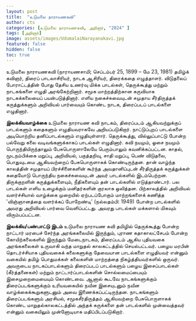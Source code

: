 ```yaml
---
layout: post
title:  "உடுமலை நாராயணகவி"
author: cts
categories: [உடுமலை நாராயணகவி, அறிஞர், "2024" ]
tags: [அறிஞர்]
image: assets/images/UdumalaiNarayanakavi.jpg
featured: false
hidden: false
toc: true
---
```

உடுமலை நாராயணகவி (நாராயணசாமி; செப்டம்பர் 25, 1899 – மே 23, 1981) தமிழ்க் கவிஞர், திரைப் பாடலாசிரியர், நாடக ஆசிரியர், திரைக்கதை எழுத்தாளர். விடுதலைப் போராட்டத்தின் போது தேசிய உணர்வு மிக்க பாடல்கள், தெருக்கூத்து மற்றும் நாடகங்களை எழுதி அரங்கேற்றினார். சமூக மாற்றத்திற்கான கருவியாக நாடகக்கலையைப் பயன்படுத்தினார். எளிய நகைச்சுவையுடன் சமுதாய சீர்திருத்தக் கருத்துக்களும் அறிவியல் பார்வையும் கொண்ட நாடக, திரைப்படப் பாடல்களை எழுதினார்.

**இலக்கியவாழ்க்கை**
உடுமலை நாராயண கவி நாடகம், திரைப்படம் ஆகியவற்றுக்குப் பாடல்களும் கதைகளும் எழுதியவராகவே அறியப்படுகிறார். நாட்டுப்புறப் பாடல்களை அடியொற்றிய தனிப்பாடல்களும் எழுதியுள்ளார். தெருக்கூத்து, வில்லுப்பாட்டு போன்ற பல்வேறு கலை வடிவங்களுக்காகப் பாடல்கள் எழுதினார். கவி நயமும், ஓசை நயமும் பொருந்தியிருந்தாலும் பேசுபொருளாலேயே பெரும்பாலும் கவனிக்கப்பட்டன. காதல், மூடநம்பிக்கை மறுப்பு, அறிவியல், பகுத்தறிவு, சாதி மறுப்பு, பெண் விடுதலை, பொதுவுடமை ஆகியவற்றைப் பேசுபொருளாகக் கொண்டிருந்தன. தான் வாழ்ந்த காலத்தின் சமுதாயப் பிரச்சினைகளின் கூர்ந்த அவதானிப்புடன் சீர்திருத்தக் கருத்துக்கள் கதையோடு பொருந்திய நகைச்சுவையுடன் அவர் பாடல்களில் இடம்பெற்றன. திருக்குறளின் கருத்துக்களையும், நீதிகளையும் தன் பாடல்களில் எடுத்தாண்டார். பல பாடல்கள் எளிய உழைக்கும் மனிதர்களின் குரலாக ஒலித்தன. பிற்காலத்தில் அறிவியல் வளர்ச்சியால் வாழ்க்கை முறையில் ஏற்படப்போகும் மாற்றங்களைக் கணித்த 'விஞ்ஞானத்தை வளர்க்கப் போறேண்டி' (நல்லதம்பி: 1949) போன்ற பாடல்களில் அவரது அறிவியல் பார்வை வெளிப்பட்டது. அவரது பாடல்கள் மக்களால் மிகவும் விரும்பப்பட்டன.

**இலக்கிய/பண்பாட்டு இடம்**
உடுமலை நாராயண கவி தமிழில் தெருக்கூத்து போன்ற நாட்டார் மரபைச் சேர்ந்த அரங்ககலையில் இருந்தும், புராண கதாகாலட்சேபம் போன்ற கோயிற்கலைகளில் இருந்தும் மேடைநாடகம், திரைப்படம் ஆகிய புதியவகை அரங்ககலைகள் உருவாகி வந்த மாறுதல் காலகட்டத்தில் செயல்பட்டவர். பழைய மரபின் தொடர்ச்சியாக புதியவகைக் கலைகளுக்கு தேவையான பாடல்களை எழுதியவர் என்னும் வகையில் தமிழ் பொதுமக்கள் கலைகளின் மாற்றத்தை நிகழ்த்தியவர்களில் ஒருவர். அவருடைய நாடகப்பாடல்களும் திரைப்படப் பாடல்களும் பழைய இசைப்பாடல்கள் (கீர்த்தனைகள்) மற்றும் நாட்டார்ப்பாடல்களின் சொல்லமைப்பையும் இசைமுறைமையையும் கொண்டவை. ஆனால் கூடவே நாடகங்களுக்கும் திரைப்படங்களுக்கும் உரியவகையில் நவீன இசையுடனும் நவீன வாழ்க்கைக்கூறுகளுடனும் அவை இணைக்கப்பட்டிருந்தன. நாடகங்களும் திரைப்படங்களும் அரசியல், சமூகசீர்திருத்தம் ஆகியவற்றை பேசுபொருளாகக் கொண்ட மாறுதல்காலகட்டத்தில் அந்தக் கருக்களை தன் பாடல்களில் முன்வைத்தவர் என்னும் வகையிலும் முன்னோடியாக மதிப்பிடப்படுகிறார்.

